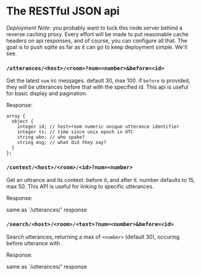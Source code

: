 # The RESTful JSON api

*Deployment Note*: you probably want to tuck this node server behind a
reverse caching proxy.  Every effort will be made to put reasonable
cache headers on api responses, and of course, you can configure all
that.  The goal is to push sqlite as far as it can go to keep deployment
simple.  We'll see.


### `/utterances/<host>/<room>?num=<number>&before=<id>`

Get the latest `num` irc messages.  default 30, max 100.  if `before`
is provided, they will be utterances before that with the specified
id.  This api is useful for basic display and pagination.

Response:

    array {
      object {
        integer id; // host+room numeric unique utterance identifier
        integer ts; // time since unix epoch in UTC
        string who; // who spake?
        string msg; // what did they say?
      }
    };

### `/context/<host>/<room>/<id>?num=<number>`

Get an uttrance and its context: <number> before it, and <number>
after it.  number defaults to 15, max 50.  This API is useful for
linking to specific utterances.

Response:

  same as `/utterances/' response

### `/search/<host>/<room>/<text>?num=<number>&before=<id>`

Search utterances, returning a max of `<number>` (default 30), occuring before utterance with <id>.

Response:

  same as `/utterances/' response

